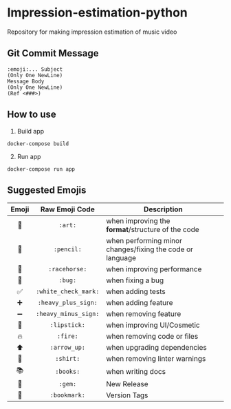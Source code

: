 # Impression-estimation-python
Repository for making impression estimation of music video

## Git Commit Message
```
:emoji:... Subject
(Only One NewLine)
Message Body
(Only One NewLine)
(Ref <###>)
```

## How to use

1. Build app
```
docker-compose build
```

2. Run app
```
docker-compose run app
```

## Suggested Emojis

| Emoji | Raw Emoji Code | Description |
|:---:|:---:|---|
| :art: | `:art:` | when improving the **format**/structure of the code |
| :pencil: | `:pencil:` | when performing minor changes/fixing the code or language |
| :racehorse: | `:racehorse:` | when improving performance |
| :bug: | `:bug:` | when fixing a bug |
| :white_check_mark: | `:white_check_mark:` | when adding tests |
| :heavy_plus_sign: | `:heavy_plus_sign:` | when adding feature |
| :heavy_minus_sign: | `:heavy_minus_sign:` | when removing feature |
| :lipstick: | `:lipstick:` | when improving UI/Cosmetic |
| :fire: | `:fire:` | when removing code or files |
| :arrow_up: | `:arrow_up:` |  when upgrading dependencies |
| :shirt: | `:shirt:` | when removing linter warnings |
| :books: | `:books:` | when writing docs |
| :gem: | `:gem:` | New Release |
| :bookmark: | `:bookmark:` | Version Tags |
